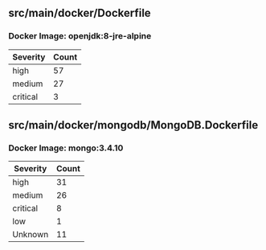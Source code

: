 ## src/main/docker/Dockerfile

### Docker Image: openjdk:8-jre-alpine
| Severity | Count |
|----------|-------|
| high | 57 |
| medium | 27 |
| critical | 3 |


## src/main/docker/mongodb/MongoDB.Dockerfile

### Docker Image: mongo:3.4.10
| Severity | Count |
|----------|-------|
| high | 31 |
| medium | 26 |
| critical | 8 |
| low | 1 |
| Unknown | 11 |